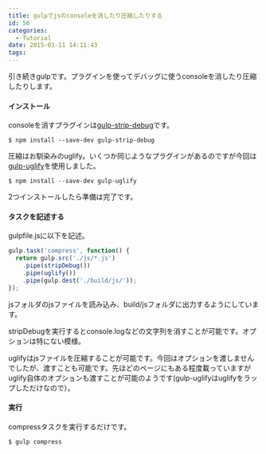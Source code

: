 ```yaml
---
title: gulpでjsのconsoleを消したり圧縮したりする
id: 56
categories:
  - Tutorial
date: 2015-01-11 14:11:43
tags:
---
```

引き続きgulpです。プラグインを使ってデバッグに使うconsoleを消したり圧縮したりします。

<!--more-->

#### インストール

consoleを消すプラグインは[gulp-strip-debug](https://www.npmjs.com/package/gulp-strip-debug)です。

`$ npm install --save-dev gulp-strip-debug`

圧縮はお馴染みのuglify。いくつか同じようなプラグインがあるのですが今回は[gulp-uglify](https://www.npmjs.com/package/gulp-uglify)を使用しました。

`$ npm install --save-dev gulp-uglify`

2つインストールしたら準備は完了です。

#### タスクを記述する

gulpfile.jsに以下を記述。

```js
gulp.task('compress', function() {
  return gulp.src('./js/*.js')
    .pipe(stripDebug())
    .pipe(uglify())
    .pipe(gulp.dest('./build/js/'));
});
```

jsフォルダのjsファイルを読み込み、build/jsフォルダに出力するようにしています。

stripDebugを実行するとconsole.logなどの文字列を消すことが可能です。オプションは特にない模様。

uglifyはjsファイルを圧縮することが可能です。今回はオプションを渡しませんでしたが、渡すことも可能です。先ほどのページにもある程度載っていますがuglify自体のオプションも渡すことが可能のようです(gulp-uglifyはuglifyをラップしただけなので）。

#### 実行

compressタスクを実行するだけです。

`$ gulp compress`
